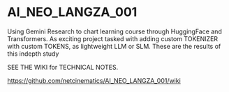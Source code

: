 # AI_NEO_LANGZA_001
Using Gemini Research to chart learning course through HuggingFace and Transformers. As exciting project tasked with adding custom TOKENIZER with custom TOKENS, as lightweight LLM or SLM. These are the results of this indepth study 

SEE THE WIKI for TECHNICAL NOTES.

https://github.com/netcinematics/AI_NEO_LANGZA_001/wiki
